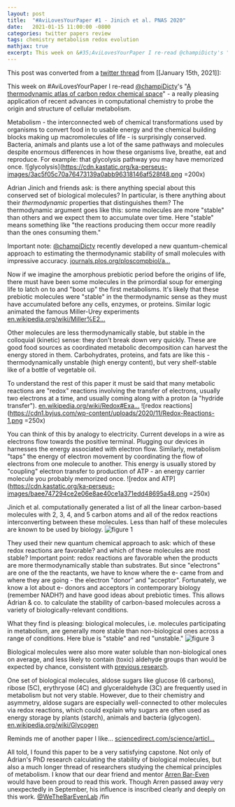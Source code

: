 ```yaml
---
layout: post
title:  "#AviLovesYourPaper #1 - Jinich et al. PNAS 2020"
date:   2021-01-15 11:00:00 -0800
categories: twitter papers review
tags: chemistry metabolism redox evolution
mathjax: true
excerpt: This week on &#35;AviLovesYourPaper I re-read @champiDicty's "A thermodynamic atlas of carbon redox chemical space" - a really pleasing application of recent advances in computational chemistry to probe the origin and structure of cellular metabolism.
---
```


This post was converted from a [twitter thread](https://twitter.com/i/status/1350202444567908352) from [[January 15th, 2021]]:

This week on #AviLovesYourPaper I re-read [@champiDicty](https://twitter.com/champiDicty)'s "[A thermodynamic atlas of carbon redox chemical space](https://www.pnas.org/content/117/52/32910)" - a really pleasing application of recent advances in computational chemistry to probe the origin and structure of cellular metabolism.

Metabolism - the interconnected web of chemical transformations used by organisms to convert food in to usable energy and the chemical building blocks making up macromolecules of life - is surprisingly conserved. Bacteria, animals and plants use a lot of the same pathways and molecules despite enormous differences in how these organisms live, breathe, eat and reproduce. For example: that glycolysis pathway you may have memorized once. ![glycolysis](https://cdn.kastatic.org/ka-perseus-images/3ac5f05c70a76473139a0abb96318146af528f48.png =200x)

Adrian Jinich and friends ask: is there anything special about this conserved set of biological molecules? In particular, is there anything about their *thermodynamic* properties that distinguishes them? The thermodynamic argument goes like this: some molecules are more "stable" than others and we expect them to accumulate over time. Here "stable" means something like "the reactions producing them occur more readily than the ones consuming them." 

Important note: [@champiDicty](https://twitter.com/champiDicty) recently developed a new quantum-chemical approach to estimating the thermodynamic stability of small molecules with impressive accuracy. [journals.plos.org/ploscompbiol/a…](https://journals.plos.org/ploscompbiol/article?id=10.1371/journal.pcbi.1006471) 

Now if we imagine the amorphous prebiotic period before the origins of life, there must have been some molecules in the primordial soup for emerging life to latch on to and "boot up" the first metabolisms. It's likely that these prebiotic molecules were "stable" in the thermodynamic sense as they must have accumulated before any cells, enzymes, or proteins. Similar logic animated the famous Miller-Urey experiments [en.wikipedia.org/wiki/Miller%E2…](https://en.wikipedia.org/wiki/Miller%E2%80%93Urey_experiment) 

Other molecules are less thermodynamically stable, but stable in the colloquial (kinetic) sense: they don't break down very quickly. These are good food sources as coordinated metabolic decomposition can harvest the energy stored in them. Carbohydrates, proteins, and fats are like this - thermodynamically unstable (high energy content), but very shelf-stable like of a bottle of vegetable oil.  

To understand the rest of this paper it must be said that many metabolic reactions are "redox" reactions involving the transfer of electrons, usually two electrons at a time, and usually coming along with a proton (a "hydride transfer"). [en.wikipedia.org/wiki/Redox#Exa…](https://en.wikipedia.org/wiki/Redox#Examples_of_redox_reactions) ![redox reactions](https://cdn1.byjus.com/wp-content/uploads/2020/11/Redox-Reactions-1.png =250x)


You can think of this by analogy to electricity. Current develops in a wire as electrons flow towards the positive terminal. Plugging our devices in harnesses the energy associated with electron flow. Similarly, metabolism "taps" the energy of electron movement by coordinating the flow of electrons from one molecule to another. This energy is usually stored by "coupling" electron transfer to production of ATP - an energy carrier molecule you probably memorized once. ![redox and ATP](https://cdn.kastatic.org/ka-perseus-images/baee747294ce2e06e8ae40ce1a371edd48695a48.png =250x)

Jinich et al. computationally generated a list of all the linear carbon-based molecules with 2, 3, 4, and 5 carbon atoms and all of the redox reactions interconverting between these molecules. Less than half of these molecules are known to be used by biology. ![figure 1](https://www.pnas.org/content/pnas/117/52/32910/F1.medium.gif)

They used their new quantum chemical approach to ask: which of these redox reactions are favorable? and which of these molecules are most stable? Important point: redox reactions are favorable when the products are more thermodynamically stable than substrates. But since "electrons" are one of the the reactants, we have to know where the e- came from and where they are going - the electron "donor" and "acceptor". Fortunately, we know a lot about e- donors and acceptors in contemporary biology (remember NADH?) and have good ideas about prebiotic times. This allows Adrian &amp; co. to calculate the stability of carbon-based molecules across a variety of biologically-relevant conditions. 

What they find is pleasing: biological molecules, i.e. molecules participating in metabolism, are generally more stable than non-biological ones across a range of conditions. Here blue is "stable" and red "unstable." ![figure 3](https://www.pnas.org/content/pnas/117/52/32910/F3.medium.gif)

Biological molecules were also more water soluble than non-biological ones on average, and less likely to contain (toxic) aldehyde groups than would be expected by chance, consistent with [previous research](https://journals.plos.org/ploscompbiol/article/comments?id=10.1371/journal.pcbi.1002166). 

One set of biological molecules, aldose sugars like glucose (6 carbons), ribose (5C), erythryose (4C) and glyceraldehyde (3C) are frequently used in metabolism but not very stable. However, due to their chemistry and asymmetry, aldose sugars are especially well-connected to other molecules via redox reactions, which could explain why sugars are often used as energy storage by plants (starch), animals and bacteria (glycogen). [en.wikipedia.org/wiki/Glycogen](https://en.wikipedia.org/wiki/Glycogen)

Reminds me of another paper I like... [sciencedirect.com/science/articl…](https://www.sciencedirect.com/science/article/pii/S1097276510006672)

All told, I found this paper to be a very satisfying capstone.  Not only of Adrian's PhD research calculating the stability of biological molecules, but also a much longer thread of researchers studying the chemical principles of metabolism. I know that our dear friend and mentor [Arren Bar-Even](https://www.mpimp-golm.mpg.de/2520342/obituary-arren-bar-even) would have been proud to read this work. Though Arren passed away very unexpectedly in September, his influence is inscribed clearly and deeply on this work. [@WeTheBarEvenLab](https://twitter.com/WeTheBarEvenLab) /fin
